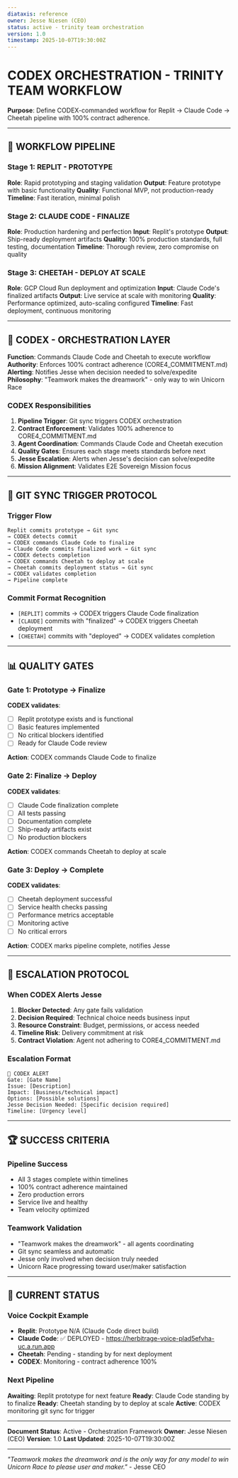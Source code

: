 ```yaml
---
diataxis: reference
owner: Jesse Niesen (CEO)
status: active - trinity team orchestration
version: 1.0
timestamp: 2025-10-07T19:30:00Z
---
```


# CODEX ORCHESTRATION - TRINITY TEAM WORKFLOW

**Purpose**: Define CODEX-commanded workflow for Replit → Claude Code → Cheetah pipeline with 100% contract adherence.

---

## 🎯 WORKFLOW PIPELINE

### Stage 1: REPLIT - PROTOTYPE
**Role**: Rapid prototyping and staging validation
**Output**: Feature prototype with basic functionality
**Quality**: Functional MVP, not production-ready
**Timeline**: Fast iteration, minimal polish

### Stage 2: CLAUDE CODE - FINALIZE
**Role**: Production hardening and perfection
**Input**: Replit's prototype
**Output**: Ship-ready deployment artifacts
**Quality**: 100% production standards, full testing, documentation
**Timeline**: Thorough review, zero compromise on quality

### Stage 3: CHEETAH - DEPLOY AT SCALE
**Role**: GCP Cloud Run deployment and optimization
**Input**: Claude Code's finalized artifacts
**Output**: Live service at scale with monitoring
**Quality**: Performance optimized, auto-scaling configured
**Timeline**: Fast deployment, continuous monitoring

---

## 🤖 CODEX - ORCHESTRATION LAYER

**Function**: Commands Claude Code and Cheetah to execute workflow
**Authority**: Enforces 100% contract adherence (CORE4_COMMITMENT.md)
**Alerting**: Notifies Jesse when decision needed to solve/expedite
**Philosophy**: "Teamwork makes the dreamwork" - only way to win Unicorn Race

### CODEX Responsibilities
1. **Pipeline Trigger**: Git sync triggers CODEX orchestration
2. **Contract Enforcement**: Validates 100% adherence to CORE4_COMMITMENT.md
3. **Agent Coordination**: Commands Claude Code and Cheetah execution
4. **Quality Gates**: Ensures each stage meets standards before next
5. **Jesse Escalation**: Alerts when Jesse's decision can solve/expedite
6. **Mission Alignment**: Validates E2E Sovereign Mission focus

---

## 🔄 GIT SYNC TRIGGER PROTOCOL

### Trigger Flow
```
Replit commits prototype → Git sync
→ CODEX detects commit
→ CODEX commands Claude Code to finalize
→ Claude Code commits finalized work → Git sync
→ CODEX detects completion
→ CODEX commands Cheetah to deploy at scale
→ Cheetah commits deployment status → Git sync
→ CODEX validates completion
→ Pipeline complete
```

### Commit Format Recognition
- `[REPLIT]` commits → CODEX triggers Claude Code finalization
- `[CLAUDE]` commits with "finalized" → CODEX triggers Cheetah deployment
- `[CHEETAH]` commits with "deployed" → CODEX validates completion

---

## 📊 QUALITY GATES

### Gate 1: Prototype → Finalize
**CODEX validates**:
- [ ] Replit prototype exists and is functional
- [ ] Basic features implemented
- [ ] No critical blockers identified
- [ ] Ready for Claude Code review

**Action**: CODEX commands Claude Code to finalize

### Gate 2: Finalize → Deploy
**CODEX validates**:
- [ ] Claude Code finalization complete
- [ ] All tests passing
- [ ] Documentation complete
- [ ] Ship-ready artifacts exist
- [ ] No production blockers

**Action**: CODEX commands Cheetah to deploy at scale

### Gate 3: Deploy → Complete
**CODEX validates**:
- [ ] Cheetah deployment successful
- [ ] Service health checks passing
- [ ] Performance metrics acceptable
- [ ] Monitoring active
- [ ] No critical errors

**Action**: CODEX marks pipeline complete, notifies Jesse

---

## 🚨 ESCALATION PROTOCOL

### When CODEX Alerts Jesse
1. **Blocker Detected**: Any gate fails validation
2. **Decision Required**: Technical choice needs business input
3. **Resource Constraint**: Budget, permissions, or access needed
4. **Timeline Risk**: Delivery commitment at risk
5. **Contract Violation**: Agent not adhering to CORE4_COMMITMENT.md

### Escalation Format
```
🚨 CODEX ALERT
Gate: [Gate Name]
Issue: [Description]
Impact: [Business/technical impact]
Options: [Possible solutions]
Jesse Decision Needed: [Specific decision required]
Timeline: [Urgency level]
```

---

## 🏆 SUCCESS CRITERIA

### Pipeline Success
- All 3 stages complete within timelines
- 100% contract adherence maintained
- Zero production errors
- Service live and healthy
- Team velocity optimized

### Teamwork Validation
- "Teamwork makes the dreamwork" - all agents coordinating
- Git sync seamless and automatic
- Jesse only involved when decision truly needed
- Unicorn Race progressing toward user/maker satisfaction

---

## 📝 CURRENT STATUS

### Voice Cockpit Example
- **Replit**: Prototype N/A (Claude Code direct build)
- **Claude Code**: ✅ DEPLOYED - https://herbitrage-voice-plad5efvha-uc.a.run.app
- **Cheetah**: Pending - standing by for next deployment
- **CODEX**: Monitoring - contract adherence 100%

### Next Pipeline
**Awaiting**: Replit prototype for next feature
**Ready**: Claude Code standing by to finalize
**Ready**: Cheetah standing by to deploy at scale
**Active**: CODEX monitoring git sync for trigger

---

**Document Status**: Active - Orchestration Framework
**Owner**: Jesse Niesen (CEO)
**Version**: 1.0
**Last Updated**: 2025-10-07T19:30:00Z

---

*"Teamwork makes the dreamwork and is the only way for any model to win Unicorn Race to please user and maker."* - Jesse CEO
